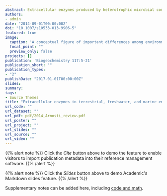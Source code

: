 ```yaml
---
abstract: Extracellular enzymes produced by heterotrophic microbial communities are major drivers of carbon and nutrient cycling in terrestrial, freshwater, and marine environments. Although carbon and nutrient cycles are coupled on global scales, studies of extracellular enzymes associated with terrestrial, freshwater, and marine microbial communities are not often compared across ecosystems. In part, this disconnect arises because the environmental parameters that control enzyme activities in terrestrial and freshwater systems, such as temperature, pH, and moisture content, have little explanatory power for patterns of enzyme activities in marine systems. Instead, factors such as the functional diversity of microbial communities may explain varying patterns of enzyme activities observed in the ocean to date. In any case, many studies across systems focus on similar issues that highlight the commonalities of microbial community organization. Examples include the effective lifetime of enzymes released into the environment; the extent to which microbial communities coordinate enzyme expression to decompose complex organic substrates; and the influence of microbial community composition on enzyme activities and kinetics. Here we review the often-disparate research foci in terrestrial, freshwater, and marine environments. We consider the extent to which environmental factors may regulate extracellular enzyme activities within each ecosystem, and highlight commonalities and current methodological challenges to identify research questions that may aid in integrating crosssystem perspectives in the future.
authors:
- admin
date: "2014-09-01T00:00:00Z"
doi: "10.1007/s10533-013-9906-5"
featured: true
image:
  caption: 'A conceptual figure of important differences among environmnets with respect to extracellular enzymes.'
  focal_point: ""
  preview_only: false
projects: []
publication: 'Biogeochemistry 117:5-21'
publication_short: ""
publication_types:
- "2"
publishDate: "2017-01-01T00:00:00Z"
slides: 
summary: 
tags:
- Source Themes
title: "Extracellular enzymes in terrestrial, freshwater, and marine environments: Perspectives on system variability and common research needs"
url_code: ""
url_dataset: ""
url_pdf: pdf/2014_Arnosti_review.pdf
url_poster: ""
url_project: ""
url_slides: ""
url_source: ""
url_video: ""
---
```


{{% alert note %}}
Click the *Cite* button above to demo the feature to enable visitors to import publication metadata into their reference management software.
{{% /alert %}}

{{% alert note %}}
Click the *Slides* button above to demo Academic's Markdown slides feature.
{{% /alert %}}

Supplementary notes can be added here, including [code and math](https://sourcethemes.com/academic/docs/writing-markdown-latex/).
